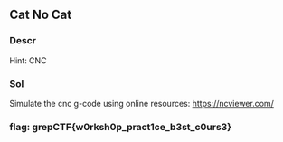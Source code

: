 ## Cat No Cat

### Descr
Hint: CNC

### Sol
Simulate the cnc g-code using online resources: https://ncviewer.com/

### flag: grepCTF{w0rksh0p_pract1ce_b3st_c0urs3}
